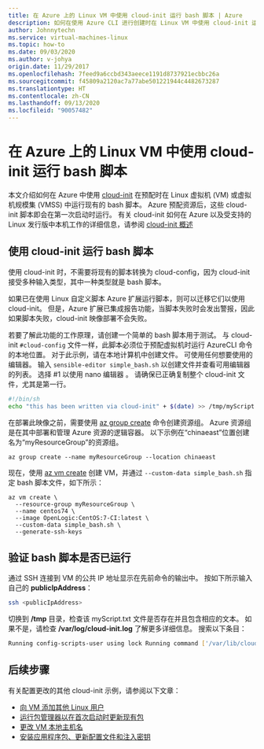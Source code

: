 ```yaml
---
title: 在 Azure 上的 Linux VM 中使用 cloud-init 运行 bash 脚本 | Azure
description: 如何在使用 Azure CLI 进行创建时在 Linux VM 中使用 cloud-init 运行 bash 脚本
author: Johnnytechn
ms.service: virtual-machines-linux
ms.topic: how-to
ms.date: 09/03/2020
ms.author: v-johya
origin.date: 11/29/2017
ms.openlocfilehash: 7feed9a6ccbd343aeece1191d8737921ecbbc26a
ms.sourcegitcommit: f45809a2120ac7a77abe501221944c4482673287
ms.translationtype: HT
ms.contentlocale: zh-CN
ms.lasthandoff: 09/13/2020
ms.locfileid: "90057482"
---
```

# <a name="use-cloud-init-to-run-a-bash-script-in-a-linux-vm-in-azure"></a>在 Azure 上的 Linux VM 中使用 cloud-init 运行 bash 脚本
本文介绍如何在 Azure 中使用 [cloud-init](https://cloudinit.readthedocs.io) 在预配时在 Linux 虚拟机 (VM) 或虚拟机规模集 (VMSS) 中运行现有的 bash 脚本。 Azure 预配资源后，这些 cloud-init 脚本即会在第一次启动时运行。 有关 cloud-init 如何在 Azure 以及受支持的 Linux 发行版中本机工作的详细信息，请参阅 [cloud-init 概述](using-cloud-init.md)

## <a name="run-a-bash-script-with-cloud-init"></a>使用 cloud-init 运行 bash 脚本
使用 cloud-init 时，不需要将现有的脚本转换为 cloud-config，因为 cloud-init 接受多种输入类型，其中一种类型就是 bash 脚本。

如果已在使用 Linux 自定义脚本 Azure 扩展运行脚本，则可以迁移它们以使用 cloud-init。 但是，Azure 扩展已集成报告功能，当脚本失败时会发出警报，因此如果脚本失败，cloud-init 映像部署不会失败。

若要了解此功能的工作原理，请创建一个简单的 bash 脚本用于测试。 与 cloud-init `#cloud-config` 文件一样，此脚本必须位于预配虚拟机时运行 AzureCLI 命令的本地位置。  对于此示例，请在本地计算机中创建文件。 可使用任何想要使用的编辑器。 输入 `sensible-editor simple_bash.sh` 以创建文件并查看可用编辑器的列表。 选择 #1 以使用 nano 编辑器  。 请确保已正确复制整个 cloud-init 文件，尤其是第一行。  

<!-- Not Available on Cloud Shell -->

```bash
#!/bin/sh
echo "this has been written via cloud-init" + $(date) >> /tmp/myScript.txt
```

在部署此映像之前，需要使用 [az group create](https://docs.azure.cn/cli/group?view=azure-cli-latest#az-group-create) 命令创建资源组。 Azure 资源组是在其中部署和管理 Azure 资源的逻辑容器。 以下示例在“chinaeast”位置创建名为“myResourceGroup”的资源组。

```azurecli 
az group create --name myResourceGroup --location chinaeast
```

现在，使用 [az vm create](https://docs.azure.cn/cli/vm?view=azure-cli-latest#az-vm-create) 创建 VM，并通过 `--custom-data simple_bash.sh` 指定 bash 脚本文件，如下所示：

```azurecli 
az vm create \
  --resource-group myResourceGroup \
  --name centos74 \
  --image OpenLogic:CentOS:7-CI:latest \
  --custom-data simple_bash.sh \
  --generate-ssh-keys 
```
## <a name="verify-bash-script-has-run"></a>验证 bash 脚本是否已运行
通过 SSH 连接到 VM 的公共 IP 地址显示在先前命令的输出中。 按如下所示输入自己的 **publicIpAddress**：

```bash
ssh <publicIpAddress>
```

切换到 **/tmp** 目录，检查该 myScript.txt 文件是否存在并且包含相应的文本。  如果不是，请检查 **/var/log/cloud-init.log** 了解更多详细信息。  搜索以下条目：

```bash
Running config-scripts-user using lock Running command ['/var/lib/cloud/instance/scripts/part-001']
```

## <a name="next-steps"></a>后续步骤
有关配置更改的其他 cloud-init 示例，请参阅以下文章：

- [向 VM 添加其他 Linux 用户](cloudinit-add-user.md)
- [运行包管理器以在首次启动时更新现有包](cloudinit-update-vm.md)
- [更改 VM 本地主机名](cloudinit-update-vm-hostname.md) 
- [安装应用程序包、更新配置文件和注入密钥](tutorial-automate-vm-deployment.md)

<!-- Update_Description: update link, wording update, update cmdlet -->